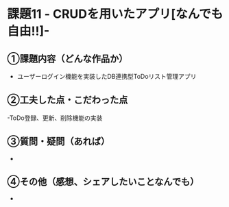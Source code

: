 # 課題11 - CRUDを用いたアプリ[なんでも自由!!]- 

## ①課題内容（どんな作品か） 
- ユーザーログイン機能を実装したDB連携型ToDoリスト管理アプリ

## ②工夫した点・こだわった点 
-ToDo登録、更新、削除機能の実装


## ③質問・疑問（あれば） 
- 

## ④その他（感想、シェアしたいことなんでも） 
-
